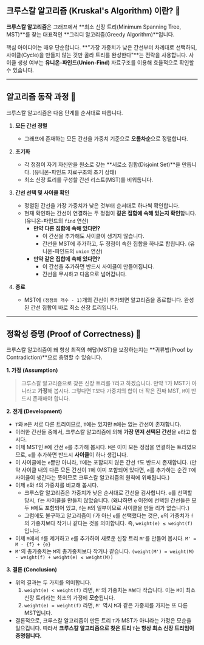 ## 크루스칼 알고리즘 (Kruskal's Algorithm) 이란? 📝

**크루스칼 알고리즘**은 그래프에서 \*\*최소 신장 트리(Minimum Spanning Tree, MST)\*\*를 찾는 대표적인 \*\*그리디 알고리즘(Greedy Algorithm)\*\*입니다.

핵심 아이디어는 매우 단순합니다. \*\*"가장 가중치가 낮은 간선부터 차례대로 선택하되, 사이클(Cycle)을 만들지 않는 것만 골라 트리를 완성한다"\*\*는 전략을 사용합니다. 사이클 생성 여부는 **유니온-파인드(Union-Find)** 자료구조를 이용해 효율적으로 확인할 수 있습니다.

-----

## 알고리즘 동작 과정 🔢

크루스칼 알고리즘은 다음 단계를 순서대로 따릅니다.

1.  **모든 간선 정렬**

      * 그래프에 존재하는 모든 간선을 가중치 기준으로 **오름차순**으로 정렬합니다.

2.  **초기화**

      * 각 정점이 자기 자신만을 원소로 갖는 \*\*서로소 집합(Disjoint Set)\*\*을 만듭니다. (유니온-파인드 자료구조의 초기 상태)
      * 최소 신장 트리를 구성할 간선 리스트(MST)를 비워둡니다.

3.  **간선 선택 및 사이클 확인**

      * 정렬된 간선을 가장 가중치가 낮은 것부터 순서대로 하나씩 확인합니다.
      * 현재 확인하는 간선이 연결하는 두 정점이 **같은 집합에 속해 있는지 확인**합니다. (유니온-파인드의 `find` 연산)
          * **만약 다른 집합에 속해 있다면?**
              * 이 간선을 추가해도 사이클이 생기지 않습니다.
              * 간선을 MST에 추가하고, 두 정점이 속한 집합을 하나로 합칩니다. (유니온-파인드의 `union` 연산)
          * **만약 같은 집합에 속해 있다면?**
              * 이 간선을 추가하면 반드시 사이클이 만들어집니다.
              * 간선을 무시하고 다음으로 넘어갑니다.

4.  **종료**

      * MST에 `(정점의 개수 - 1)`개의 간선이 추가되면 알고리즘을 종료합니다. 완성된 간선 집합이 바로 최소 신장 트리입니다.

-----

## 정확성 증명 (Proof of Correctness) 🧐

크루스칼 알고리즘이 왜 항상 최적의 해답(MST)을 보장하는지는 \*\*귀류법(Proof by Contradiction)\*\*으로 증명할 수 있습니다.

**1. 가정 (Assumption)**

> 크루스칼 알고리즘으로 찾은 신장 트리를 `T`라고 하겠습니다.
> 만약 `T`가 MST가 아니라고 **가정**해 봅시다. 그렇다면 `T`보다 가중치의 합이 더 작은 진짜 MST, `M`이 반드시 존재해야 합니다.

**2. 전개 (Development)**

  * `T`와 `M`은 서로 다른 트리이므로, `T`에는 있지만 `M`에는 없는 간선이 존재합니다.
  * 이러한 간선들 중에서, 크루스칼 알고리즘에 의해 **가장 먼저 선택된 간선**을 `e`라고 합시다.
  * 이제 MST인 `M`에 간선 `e`를 추가해 봅시다. `M`은 이미 모든 정점을 연결하는 트리였으므로, `e`를 추가하면 반드시 **사이클**이 하나 생깁니다.
  * 이 사이클에는 `e`뿐만 아니라, `T`에는 포함되지 않은 간선 `f`도 반드시 존재합니다. (만약 사이클 내의 다른 모든 간선이 `T`에 이미 포함되어 있다면, `e`를 추가하는 순간 `T`에 사이클이 생긴다는 뜻이므로 크루스칼 알고리즘의 원칙에 위배됩니다.)
  * 이제 `e`와 `f`의 가중치를 비교해 봅시다.
      * 크루스칼 알고리즘은 가중치가 낮은 순서대로 간선을 검사합니다. `e`를 선택할 당시, `f`는 사이클을 만들지 않았습니다. (왜냐하면 `e` 이전에 선택된 간선들은 모두 `M`에도 포함되어 있고, `f`는 `M`의 일부이므로 사이클을 만들 리가 없습니다.)
      * 그럼에도 불구하고 알고리즘이 `f`가 아닌 `e`를 선택했다는 것은, `e`의 가중치가 `f`의 가중치보다 작거나 같다는 것을 의미합니다. 즉, `weight(e) ≤ weight(f)` 입니다.
  * 이제 `M`에서 `f`를 제거하고 `e`를 추가하여 새로운 신장 트리 `M'`를 만들어 봅시다. `M' = M - {f} + {e}`
  * `M'`의 총가중치는 `M`의 총가중치보다 작거나 같습니다. `(weight(M') = weight(M) - weight(f) + weight(e) ≤ weight(M))`

**3. 결론 (Conclusion)**

  * 위의 결과는 두 가지를 의미합니다.
    1.  `weight(e) < weight(f)` 라면, `M'`의 가중치는 `M`보다 작습니다. 이는 `M`이 최소 신장 트리라는 최초의 가정에 **모순**됩니다.
    2.  `weight(e) = weight(f)` 라면, `M'` 역시 `M`과 같은 가중치를 가지는 또 다른 MST입니다.
  * 결론적으로, 크루스칼 알고리즘이 만든 트리 `T`가 MST가 아니라는 가정은 모순을 일으킵니다. 따라서 **크루스칼 알고리즘으로 찾은 트리 `T`는 항상 최소 신장 트리임이 증명됩니다.**